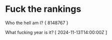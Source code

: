 # Fuck the rankings

Who the hell am I?
{ 8148767 }

What fucking year is it?
[ 2024-11-13T14:00:00Z ]
